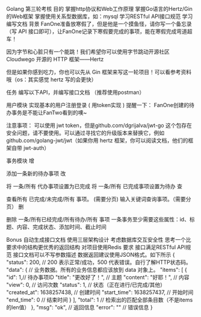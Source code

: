 Golang 第三轮考核
目的
掌握http协议和Web工作原理
掌握Go语言的Hertz/Gin 的Web框架
掌握使用关系型数据库，如：mysql
学习RESTful API接口规范
学习编写文档
背景
FanOne准备放寒假了，但是他是一个摸鱼怪，请你写一个备忘录（写 API 接口即可），让FanOne记录下寒假要完成的事项，能在寒假完成弯道超车！

因为字节和心脏只有一个能跳！我们希望你可以使用字节跳动开源社区 Cloudwego 开源的 HTTP 框架——Hertz

但是如果你感到吃力，你也可以先从 Gin 框架来写这一轮项目！可以看参考资料哦（os：其实感觉 hertz 写的会更快）

任务
编写以下API，并编写接口文档 （推荐使用postman）

用户模块
实现基本的用户注册登录 ( 用token实现 )
提醒一下： FanOne创建的待办事务是不能让FanTwo看到的噢~

注意事项： 可以使用 jwt token，但是github.com/dgrijalva/jwt-go 这个包存在安全问题，请不要使用。可以通过寻找它的升级版本来替换它，例如github.com/golang-jwt/jwt（如果你用 hertz 框架，你可以阅读文档，他们的框架自带 jwt-auth）

事务模块
增

添加一条新的待办事项
改

将 一条/所有 代办事项设置为已完成
将 一条/所有 已完成事项设置为待办
查

查看所有 已完成/未完成/所有 事项。 (需要分页)
输入关键词查询事项。（需要分页）
删

删除 一条/所有已经完成/所有待办/所有 事项
一条事务至少需要这些属性：id、标题、内容、完成状态、添加时间、截止时间

Bonus
自动生成接口文档
使用三层架构设计
考虑数据库交互安全性
思考一个比要求中的结构更优秀的返回结构
对项目使用Redis
要求
接口满足RESTful API规范
接口文档可以不写参数描述
数据返回建议使用JSON格式。如下所示
{
  "status": 200,                    // 200 表示正常/成功，500 代表错误。自行了解HTTP状态码。
  "data": {	                    // 业务数据。所有的业务信息都应该放到 data 对象上。
    "items": [
      {
        "id": 1,// 待办事项ID
        "title": "更改好了！",        // 主题
        "content": "好耶！",	    // 内容
        "view": 0,	            // 访问次数
        "status": 1,	            // 状态（正在进行/已完成/其他）
        "created_at": 1638257438,   // 创建时间
        "start_time": 1638257437,   // 开始时间
        "end_time": 0	            // 结束时间
      }
    ],
    "total": 1	                    // 检索出的匹配全部条目数（不是items的len值）
  },
  "msg": "ok",	                    // 返回信息
  "error": ""	                    // 错误信息
}